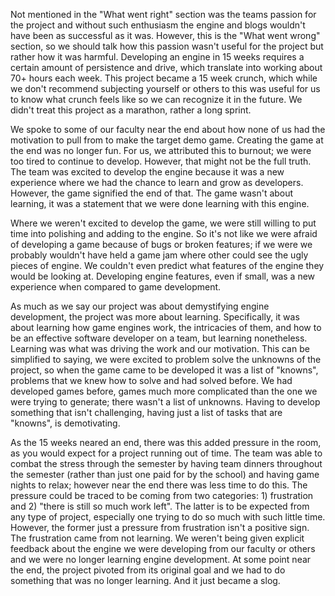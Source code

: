 Not mentioned in the "What went right" section was the teams passion for the project and without such enthusiasm the engine and blogs wouldn't have been as successful as it was. However, this is the "What went wrong" section, so we should talk how this passion wasn't useful for the project but rather how it was harmful. Developing an engine in 15 weeks requires a certain amount of persistence and drive, which translate into working about 70+ hours each week. This project became a 15 week crunch, which while we don't recommend subjecting yourself or others to this was useful for us to know what crunch feels like so we can recognize it in the future. We didn't treat this project as a marathon, rather a long sprint.

We spoke to some of our faculty near the end about how none of us had the motivation to pull from to make the target demo game. Creating the game at the end was no longer fun. For us, we attributed this to burnout; we were too tired to continue to develop. However, that might not be the full truth. The team was excited to develop the engine because it was a new experience where we had the chance to learn and grow as developers. However, the game signified the end of that. The game wasn't about learning, it was a statement that we were done learning with this engine. 

Where we weren't excited to develop the game, we were still willing to put time into polishing and adding to the engine. So it's not like we were afraid of developing a game because of bugs or broken features; if we were we probably wouldn't have held a game jam where other could see the ugly pieces of engine. We couldn't even predict what features of the engine they would be looking at. Developing engine features, even if small, was a new experience when compared to game development.

As much as we say our project was about demystifying engine development, the project was more about learning. Specifically, it was about learning how game engines work, the intricacies of them, and how to be an effective software developer on a team, but learning nonetheless. Learning was what was driving the work and our motivation. This can be simplified to saying, we were excited to problem solve the unknowns of the project, so when the game came to be developed it was a list of "knowns", problems that we knew how to solve and had solved before. We had developed games before, games much more complicated than the one we were trying to generate; there wasn't a list of unknowns. Having to develop something that isn't challenging, having just a list of tasks that are "knowns", is demotivating.

As the 15 weeks neared an end, there was this added pressure in the room, as you would expect for a project running out of time. The team was able to combat the stress through the semester by having team dinners throughout the semester (rather than just one paid for by the school) and having game nights to relax; however near the end there was less time to do this. The pressure could be traced to be coming from two categories: 1) frustration and 2) "there is still so much work left". The latter is to be expected from any type of project, especially one trying to do so much with such little time. However, the former just a pressure from frustration isn't a positive sign. The frustration came from not learning. We weren't being given explicit feedback about the engine we were developing from our faculty or others and we were no longer learning engine development. At some point near the end, the project pivoted from its original goal and we had to do something that was no longer learning. And it just became a slog.